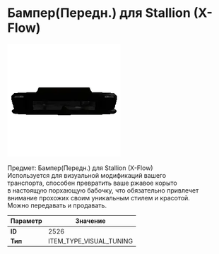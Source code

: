 # Бампер(Передн.) для Stallion (X-Flow)

![Item Image](../img/2526.webp?raw=true)

Предмет: Бампер(Передн.) для Stallion (X-Flow)<br>Используется для визуальной модификаций вашего<br>транспорта, способен превратить ваше ржавое корыто<br>в настоящую порхающую бабочку, что обязательно привлечет<br>внимание прохожих своим уникальным стилем и красотой.<br>Можно передавать и продавать.


| Параметр | Значение |
|----------|----------|
| **ID** | 2526 |
| **Тип** | ITEM_TYPE_VISUAL_TUNING |

